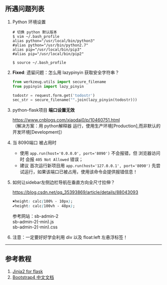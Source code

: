 ## 所遇问题列表

1. Python 环境设置

    ```shell
    # 切换 python 默认版本
    $ vim ~/.bash_profile
    alias python="/usr/local/bin/python3"
    #alias python="/usr/bin/python2.7"
    alias pip="/usr/local/bin/pip3"
    #alias pip="/usr/local/bin/pip2"
    
    $ source ~/.bash_profile
    ```

1. **Fixed**: 遗留问题：怎么用 lazypinyin 获取安全字符串？

    ```python
    from werkzeug.utils import secure_filename
    from pypinyin import lazy_pinyin
    
    todostr = request.form.get('todostr')
    sec_str = secure_filename("".join(lazy_pinyin(todostr)))
    ```

1. python-flask项目 **端口设置无效**
    
    https://www.cnblogs.com/xiaodai0/p/10460751.html
    <br>（解决方案：用 python解释器 运行，使用生产环境[Production],而非默认的开发环境[Development]）
    
1. 当 8090端口 被占用时

    - 使用 `app.run(host='0.0.0.0', port='8090')` 不会报错，但 浏览器访问时 会报 `405 Not Allowed` 错误；
    - 建议 首次运行新项目用 `app.run(host='127.0.0.1', port='8090')` 先尝试运行，如果该端口已被占用，使用该命令会提供报错信息！


1. 如何让sidebar左侧边栏导航在垂直方向全尺寸拉伸？

    https://blog.csdn.net/qq_35393869/article/details/88043093
    
    ```css
    ✖️height: calc(100% - 10px);
    ✔️height: calc(100vh - 48px);
    ```
    
    参考网站：sb-admin-2
    <br>sb-admin-2(-min).js
    <br>sb-admin-2(-min).css

1. 注意：一定要好好学会利用 div 以及 float:left 左悬浮标签！

---

## 参考教程

1. [Jinja2 for flask](http://jinja.pocoo.org/docs/2.10/templates/#synopsis)
2. [Bootstrap4 中文文档](http://bs4.ntp.org.cn/)

